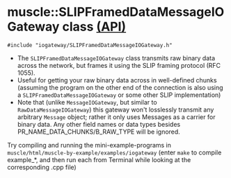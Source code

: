 # muscle::SLIPFramedDataMessageIOGateway class [(API)](https://public.msli.com/lcs/muscle/html/classmuscle_1_1SLIPFramedDataMessageIOGateway.html)

```#include "iogateway/SLIPFramedDataMessageIOGateway.h"```

* The `SLIPFramedDataMessageIOGateway` class transmits raw binary data across the network, but frames it using the SLIP framing protocol (RFC 1055).
* Useful for getting your raw binary data across in well-defined chunks (assuming the program on the other end of the connection is also using a `SLIPFramedDataMessageIOGateway` or some other SLIP implementation)
* Note that (unlike `MessageIOGateway`, but similar to `RawDataMessageIOGateway`) this gateway won't losslessly transmit any arbitrary `Message` object; rather it only uses Messages as a carrier for binary data.  Any other field names or data types besides PR_NAME_DATA_CHUNKS/B_RAW_TYPE will be ignored.

Try compiling and running the mini-example-programs in `muscle/html/muscle-by-example/examples/iogateway` (enter `make` to compile example_*, and then run each from Terminal while looking at the corresponding .cpp file)
